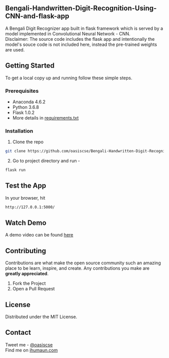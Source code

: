 ## Bengali-Handwritten-Digit-Recognition-Using-CNN-and-flask-app

A Bengali Digit Recognizer app built in flask framework which is served by a model implemented in Convolutional Neural Network - CNN.  
Disclaimer: The source code includes the flask app and intentionally the model's souce code is not included here, instead the pre-trained weights are used.


## Getting Started

To get a local copy up and running follow these simple steps.

### Prerequisites
* Anaconda 4.6.2
* Python 3.6.8
* Flask 1.0.2
* More details in [requirements.txt](https://github.com/oasiscse/Bengali-Handwritten-Digit-Recognition-Using-CNN-and-flask-app/blob/master/requirements.txt)

### Installation
 
1. Clone the repo
```sh
git clone https://github.com/oasiscse/Bengali-Handwritten-Digit-Recognition-Using-CNN-and-flask-app.git
```
2. Go to project directory and run -
```sh
flask run
```

## Test the App
In your browser, hit
```sh
http://127.0.0.1:5000/
```
## Watch Demo
A demo video can be found [here](https://www.youtube.com/watch?v=8WHOLr3paIk)


## Contributing

Contributions are what make the open source community such an amazing place to be learn, inspire, and create. Any contributions you make are **greatly appreciated**.

1. Fork the Project
2. Open a Pull Request

## License

Distributed under the MIT License.

## Contact

Tweet me - [@oasiscse](https://twitter.com/oasiscse)  
Find me on [ihumaun.com](http://ihumaun.com)




